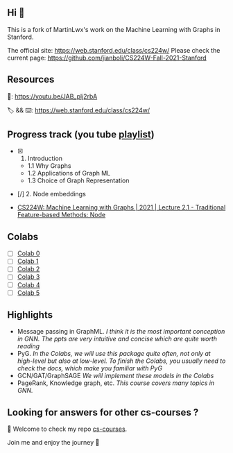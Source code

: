 ## Hi 👋

This is a fork of MartinLwx's work on the Machine Learning with Graphs in Stanford.

The official site: <https://web.stanford.edu/class/cs224w/>
Please check the current page: <https://github.com/jianboli/CS224W-Fall-2021-Stanford>

## Resources

🎥: https://youtu.be/JAB_plj2rbA

🏷 && ⌨️: https://web.stanford.edu/class/cs224w/

## Progress track (you tube [playlist](https://www.youtube.com/playlist?list=PLoROMvodv4rPLKxIpqhjhPgdQy7imNkDn))
- [X] 1. Introduction
  * 1.1 Why Graphs
  * 1.2 Applications of Graph ML
  * 1.3 Choice of Graph Representation
- [/] 2. Node embeddings
* [CS224W: Machine Learning with Graphs | 2021 | Lecture 2.1 - Traditional Feature-based Methods: Node](https://www.youtube.com/watch?v=3IS7UhNMQ3U&list=PLoROMvodv4rPLKxIpqhjhPgdQy7imNkDn&index=4&t=1s&pp=iAQB)


## Colabs

- [ ] [Colab 0](./CS224W_Colab_0.ipynb)
- [ ] [Colab 1](./CS224W_Colab_1.ipynb)
- [ ] [Colab 2](./CS224W_Colab_2.ipynb)
- [ ] [Colab 3](./CS224W_Colab_3.ipynb)
- [ ] [Colab 4](./CS224W_Colab_4.ipynb)
- [ ] [Colab 5](./CS224W_Colab_5.ipynb)

## Highlights

- Message passing in GraphML. *I think it is the most important conception in GNN. The ppts are very intuitive and concise which are quite worth reading*
- PyG. *In the Colabs, we will use this package quite often, not only at high-level but also at low-level. To finish the Colabs, you usually need to check the docs, which make you familiar with PyG*
- GCN/GAT/GraphSAGE *We will implement these models in the Colabs*
- PageRank, Knowledge graph, etc. *This course covers many topics in GNN.*



## Looking for answers for other cs-courses ?

:hugs: Welcome to check my repo [cs-courses](https://github.com/MartinLwx/cs-courses).

Join me and enjoy the journey :rocket:
